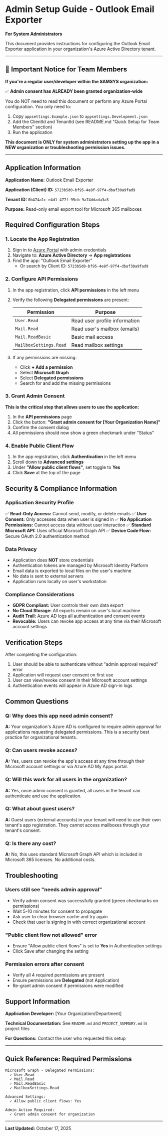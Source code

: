# Admin Setup Guide - Outlook Email Exporter

**For System Administrators**

This document provides instructions for configuring the Outlook Email Exporter application in your organization's Azure Active Directory tenant.

---

## 📢 Important Notice for Team Members

**If you're a regular user/developer within the SAMSYS organization:**

✅ **Admin consent has ALREADY been granted organization-wide**

You do NOT need to read this document or perform any Azure Portal configuration. You only need to:
1. Copy `appsettings.Example.json` to `appsettings.Development.json`
2. Add the ClientId and TenantId (see README.md "Quick Setup for Team Members" section)
3. Run the application

**This document is ONLY for system administrators setting up the app in a NEW organization or troubleshooting permission issues.**

---

## Application Information

**Application Name:** Outlook Email Exporter

**Application (Client) ID:** `5723b5d0-bf95-4e8f-97f4-dbaf30a9fad9`

**Tenant ID:** `0b474a1c-e4d1-477f-95cb-9a74ddada3a3`

**Purpose:** Read-only email export tool for Microsoft 365 mailboxes

## Required Configuration Steps

### 1. Locate the App Registration

1. Sign in to [Azure Portal](https://portal.azure.com) with admin credentials
2. Navigate to: **Azure Active Directory** → **App registrations**
3. Find the app: "Outlook Email Exporter"
   - Or search by Client ID: `5723b5d0-bf95-4e8f-97f4-dbaf30a9fad9`

### 2. Configure API Permissions

1. In the app registration, click **API permissions** in the left menu
2. Verify the following **Delegated permissions** are present:

   | Permission | Purpose |
   |------------|---------|
   | `User.Read` | Read user profile information |
   | `Mail.Read` | Read user's mailbox (emails) |
   | `Mail.ReadBasic` | Basic mail access |
   | `MailboxSettings.Read` | Read mailbox settings |

3. If any permissions are missing:
   - Click **+ Add a permission**
   - Select **Microsoft Graph**
   - Select **Delegated permissions**
   - Search for and add the missing permissions

### 3. Grant Admin Consent

**This is the critical step that allows users to use the application:**

1. In the **API permissions** page
2. Click the button: **"Grant admin consent for [Your Organization Name]"**
3. Confirm the consent dialog
4. All permissions should now show a green checkmark under "Status"

### 4. Enable Public Client Flow

1. In the app registration, click **Authentication** in the left menu
2. Scroll down to **Advanced settings**
3. Under **"Allow public client flows"**, set toggle to **Yes**
4. Click **Save** at the top of the page

## Security & Compliance Information

### Application Security Profile

✅ **Read-Only Access:** Cannot send, modify, or delete emails
✅ **User Consent:** Only accesses data when user is signed in
✅ **No Application Permissions:** Cannot access data without user interaction
✅ **Standard Microsoft API:** Uses official Microsoft Graph API
✅ **Device Code Flow:** Secure OAuth 2.0 authentication method

### Data Privacy

- Application does **NOT** store credentials
- Authentication tokens are managed by Microsoft Identity Platform
- Email data is exported to local files on the user's machine
- No data is sent to external servers
- Application runs locally on user's workstation

### Compliance Considerations

- **GDPR Compliant:** User controls their own data export
- **No Cloud Storage:** All exports remain on user's local machine
- **Audit Trail:** Azure AD logs all authentication and consent events
- **Revocable:** Users can revoke app access at any time via their Microsoft account settings

## Verification Steps

After completing the configuration:

1. User should be able to authenticate without "admin approval required" error
2. Application will request user consent on first use
3. User can view/revoke consent in their Microsoft account settings
4. Authentication events will appear in Azure AD sign-in logs

## Common Questions

### Q: Why does this app need admin consent?

**A:** Your organization's Azure AD is configured to require admin approval for applications requesting delegated permissions. This is a security best practice for organizational tenants.

### Q: Can users revoke access?

**A:** Yes, users can revoke the app's access at any time through their Microsoft account settings or via Azure AD My Apps portal.

### Q: Will this work for all users in the organization?

**A:** Yes, once admin consent is granted, all users in the tenant can authenticate and use the application.

### Q: What about guest users?

**A:** Guest users (external accounts) in your tenant will need to use their own tenant's app registration. They cannot access mailboxes through your tenant's consent.

### Q: Is there any cost?

**A:** No, this uses standard Microsoft Graph API which is included in Microsoft 365 licenses. No additional costs.

## Troubleshooting

### Users still see "needs admin approval"

- Verify admin consent was successfully granted (green checkmarks on permissions)
- Wait 5-10 minutes for consent to propagate
- Ask user to clear browser cache and try again
- Check that user is signing in with correct organizational account

### "Public client flow not allowed" error

- Ensure "Allow public client flows" is set to **Yes** in Authentication settings
- Click Save after changing the setting

### Permission errors after consent

- Verify all 4 required permissions are present
- Ensure permissions are **Delegated** (not Application)
- Re-grant admin consent if permissions were modified

## Support Information

**Application Developer:** [Your Organization/Department]

**Technical Documentation:** See `README.md` and `PROJECT_SUMMARY.md` in project files

**For Questions:** Contact the user who requested this setup

---

## Quick Reference: Required Permissions

```
Microsoft Graph - Delegated Permissions:
  ✓ User.Read
  ✓ Mail.Read
  ✓ Mail.ReadBasic
  ✓ MailboxSettings.Read

Advanced Settings:
  ✓ Allow public client flows: Yes

Admin Action Required:
  ✓ Grant admin consent for organization
```

---

**Last Updated:** October 17, 2025
